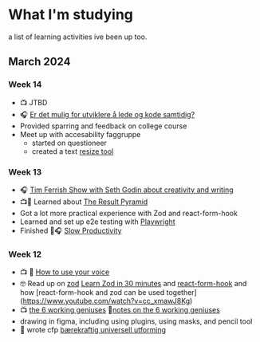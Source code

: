 # What I'm studying

a list of learning activities ive been up too.

## March 2024

### Week 14

- 📺 JTBD
- 🎧 [Er det mulig for utviklere å lede og kode samtidig?](https://open.spotify.com/episode/6yTUchcuycQGQa2Fr9t5NI?si=pYtT5CP8QN6HLOeo5McTeg)
- Provided sparring and feedback on college course
- Meet up with accesability faggruppe
  - started on questioneer
  - created a text [resize tool](/inclusive-design/tools)

### Week 13

- 🎧 [Tim Ferrish Show with Seth Godin about creativity and writing](https://pca.st/episode/67a89d3a-bb7e-4c68-a88e-844af163827b)
- 📺📝 Learned about [The Result Pyramid](/notes/results-pyramid)
- Got a lot more practical experience with Zod and react-form-hook
- Learned and set up e2e testing with [Playwright](https://playwright.dev/)
- Finished 📗🎧 [Slow Productivity](/notes/slow-productivity)

### Week 12

- 📺 📝 [How to use your voice](/notes/vocal)
- 🤓 Read up on [zod](https://zod.dev) [Learn Zod in 30 minutes](https://www.youtube.com/watch?v=L6BE-U3oy80) and [react-form-hook](https://react-hook-form.com/) and how [react-form-hook and zod can be used together] (https://www.youtube.com/watch?v=cc_xmawJ8Kg)
- 📺 [the 6 working geniuses](https://youtu.be/iscwJh9Cugk) 📝[notes on the 6 working geniuses](/notes/6wg)
- drawing in figma, including using plugins, using masks, and pencil tool
- 📝 wrote cfp [bærekraftig universell utforming](https://dagfrode.com/cfp/2024-sustainable-accessibility)
